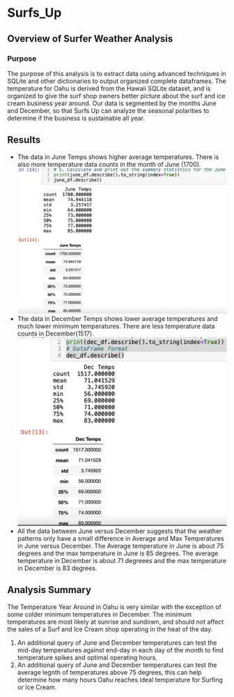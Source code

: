 # Surfs_Up

## Overview of Surfer Weather Analysis
### Purpose
The purpose of this analysis is to extract data using advanced techniques in SQLite and other dictionaries to output organized complete dataframes.  The temperature for Oahu is derived from the Hawaii SQLite dataset, and is organized to give the surf shop owners  better picture about the surf and ice cream business year around. Our data is segmented by the months June and December, so that Surfs Up can analyze the seasonal polarities to determine if the business is sustainable all year. 

## Results
- The data in June Temps shows higher average temperatures. There is also more temperature data counts in the month of June (1700).
![June Temps Data](https://github.com/MoKmo176/Surfs_Up/blob/5c941b246858edd52d4fc0a35cab3329de34de57/README%20Files/June%20Temps.png)
- The data in December Temps shows lower average temperatures and much lower minimum temperatures. There are less temperature data counts in December(1517).
![December Temps Data](https://github.com/MoKmo176/Surfs_Up/blob/5c941b246858edd52d4fc0a35cab3329de34de57/README%20Files/Dec%20Temps.png)
- All the data between June versus December suggests that the weather patterns only have a small difference in Average and Max Temperatures in June versus December. The Average temperature in June is about 75 degrees and the max temperature in June is 85 degrees. The average temperature in December is about 71 degreees and the max temperature in December is 83 degrees.

## Analysis Summary
The Temperature Year Around in Oahu is very similar with the exception of some colder minimum temperatures in December. The minimum temperatures are most likely at sunrise and sundown, and should not affect the sales of a Surf and Ice Cream shop operating in the heat of the day. 
1. An additional query of June and December temperatures can test the mid-day temperatures against end-day in each day of the month to find temperature spikes and optimal operating hours. 
2. An additional query of June and December temperatures can test the average legnth of temperatures above 75 degrees, this can help determine how many hours Oahu reaches ideal temperature for Surfing or Ice Cream. 


